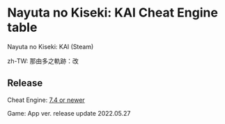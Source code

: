 # Nayuta no Kiseki: KAI Cheat Engine table  
Nayuta no Kiseki: KAI (Steam)

zh-TW: 那由多之軌跡：改
 
## Release
Cheat Engine: [7.4 or newer](https://github.com/cheat-engine/cheat-engine/releases)  

Game: App ver. release update 2022.05.27
